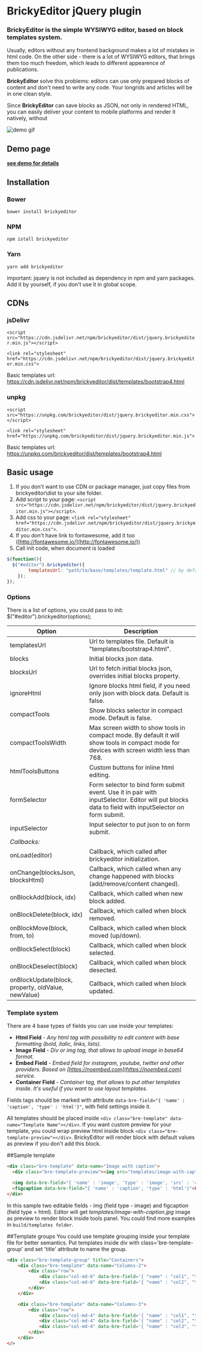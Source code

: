 # BrickyEditor jQuery plugin
### BrickyEditor is the simple WYSIWYG editor, based on block templates system.

Usually, editors without any frontend background makes a lot of mistakes in html code.
On the other side - there is a lot of WYSIWYG editors, that brings them too much freedom, which leads to different appearence of publications.

**BrickyEditor** solve this problems: editors can use only prepared blocks of content and don't need to write any code.
Your longrids and articles will be in one clean style.

Since **BrickyEditor** can save blocks as JSON, not only in rendered HTML, you can easily deliver your content to mobile platforms 
and render it natively, without

![demo gif](https://github.com/yakovlevga/brickyeditor/blob/master/readme/1.gif?raw=true)

## Demo page
**[see demo for details](http://brickyeditor.info/examples.html)**

## Installation
### Bower
`bower install brickyeditor`
### NPM
`npm istall brickyeditor`
### Yarn
`yarn add brickyeditor`

important: jquery is not included as dependency in npm and yarn packages. Add it by yourself, if you don't use it in global scope.

## CDNs
### jsDelivr
`<script src="https://cdn.jsdelivr.net/npm/brickyeditor/dist/jquery.brickyeditor.min.js"></script>`

`<link rel="stylesheet" href="https://cdn.jsdelivr.net/npm/brickyeditor/dist/jquery.brickyeditor.min.css">`

Basic templates url: https://cdn.jsdelivr.net/npm/brickyeditor/dist/templates/bootstrap4.html

### unpkg
`<script src="https://unpkg.com/brickyeditor/dist/jquery.brickyeditor.min.css"></script>`

`<link rel="stylesheet" href="https://unpkg.com/brickyeditor/dist/jquery.brickyeditor.min.js">`

Basic templates url: https://unpkg.com/brickyeditor/dist/templates/bootstrap4.html

## Basic usage
1. If you don't want to use CDN or package manager, just copy files from brickyeditor\dist to your site folder.
2. Add script to your page: `<script src="https://cdn.jsdelivr.net/npm/brickyeditor/dist/jquery.brickyeditor.min.js"></script>`.
3. Add css to your page: `<link rel="stylesheet" href="https://cdn.jsdelivr.net/npm/brickyeditor/dist/jquery.brickyeditor.min.css">`.
4. If you don't have link to fontawesome, add it too ([http://fontawesome.io/](http://fontawesome.io/))
5. Call init code, when document is loaded
```js
$(function(){
  $("#editor").brickyeditor({
        templatesUrl: "path/to/base/templates/template.html" // by default it's "/templates/bootstrap4.html";
    });
});
```

### Options
There is a list of options, you could pass to init: $("#editor").brickyeditor(options);

| Option | Description |
| --- | --- |
| templatesUrl | Url to templates file. Default is "templates/bootstrap4.html". |
| blocks | Initial blocks json data. |
| blocksUrl | Url to fetch initial blocks json, overrides initial blocks property. |
| ignoreHtml | Ignore blocks html field, if you need only json with block data. Default is false. |
| compactTools | Show blocks selector in compact mode. Default is false. |
| compactToolsWidth | Max screen width to show tools in compact mode. By default it will show tools in compact mode for devices with screen width less than 768. |
| htmlToolsButtons | Custom buttons for inline html editing. |
| formSelector | Form selector to bind form submit event. Use it in pair with inputSelector. Editor will put blocks data to field with inputSelector on form submit. |
| inputSelector | Input selector to put json to on form submit. |
| *Callbacks:* |
| onLoad(editor) | Callback, which called after brickyeditor initialization. |
| onChange(blocksJson, blocksHtml) | Callback, which called when any change happened with blocks (add/remove/content changed). |
| onBlockAdd(block, idx) | Callback, which called when new block added. |
| onBlockDelete(block, idx) | Callback, which called when block removed. |
| onBlockMove(block, from, to) | Callback, which called when block moved (up/down). |
| onBlockSelect(block) | Callback, which called when block selected.  |
| onBlockDeselect(block) | Callback, which called when block desected.  |
| onBlockUpdate(block, property, oldValue, newValue) | Callback, which called when block updated.  |

### Template system

There are 4 base types of fields you can use inside your templates:
 - **Html Field** - *Any html tag with possibility to edit content with base formatting (bold, italic, links, lists).*
 - **Image Field** - *Div or img tag, that allows to upload image in base64 format.*
 - **Embed Field** - *Embed field for instagram, youtube, twitter and other providers. Based on [https://noembed.com](https://noembed.com) service.*
 - **Container Field** - *Container tag, that allows to put other templates inside. It's useful if you want to use layout templates.*

Fields tags should be marked with attribute `data-bre-field="{ 'name' : 'caption', 'type' : 'html'}"`, with field settings inside it. 

All templates should be placed inside `<div class="bre-template" data-name="Template Name"></div>`. 
If you want custom preview for your template, you could wrap preview html inside block `<div class="bre-template-preview"></div>`. BrickyEditor will render block with default values as preview if you don't add this block.

##Sample template
```html
<div class="bre-template" data-name="Image with caption">
  <div class="bre-template-preview"><img src="templates/image-with-caption.jpg"/></div>

  <img data-bre-field="{ 'name' : 'image', 'type' : 'image', 'src' : 'assets/photo.jpg'}" />
  <figcaption data-bre-field="{ 'name' : 'caption', 'type' : 'html'}">Lorem ipsum dolor sit amet</figcaption>
</div>
```

In this sample two editable fields - img (field type - image) and figcaption (field type = html). 
Editor will get _templates/image-with-caption.jpg_ image as preview to render block inside tools panel.
You could find more examples in `build/templates folder`.

##Template groups
You could use template grouping inside your template file for better semantics. Put templates inside div with class='bre-template-group' and set 'title' attribute to name the group.
```html
<div class="bre-template-group" title="Containers">
    <div class="bre-template" data-name="Columns-2">
        <div class="row">
            <div class="col-md-6" data-bre-field='{ "name" : "col1", "type": "container" }'></div>
            <div class="col-md-6" data-bre-field='{ "name" : "col2", "type": "container" }'></div>
        </div>
    </div>

    <div class="bre-template" data-name="Columns-3">
        <div class="row">
            <div class="col-md-4" data-bre-field='{ "name" : "col1", "type": "container" }'></div>
            <div class="col-md-4" data-bre-field='{ "name" : "col2", "type": "container" }'></div>
            <div class="col-md-4" data-bre-field='{ "name" : "col3", "type": "container" }'></div>
        </div>
    </div>
</>
```